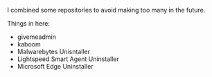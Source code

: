 I combined some repositories to avoid making too many in the future.

Things in here:
- givemeadmin
- kaboom
- Malwarebytes Unisntaller
- Lightspeed Smart Agent Uninstaller
- Microsoft Edge Uninstaller
